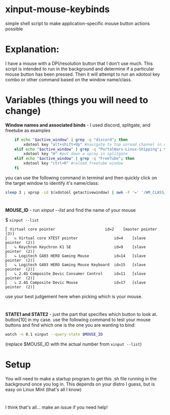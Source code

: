 # xinput-mouse-keybinds
simple shell script to make application-specific mouse button actions possible

# Explanation:
I have a mouse with a DPI/resolution button that I don't use much.
This script is intended to run in the background and determine if a particular mouse button has been pressed.
Then it will attempt to run an xdotool key combo or other command based on the window name/class.

# Variables (things you will need to change)
**Window names and associated binds** - I used discord, splitgate, and freetube as examples
```bash
    if echo "$active_window" | grep -q "discord"; then
    	xdotool key "alt+shift+Up" #navigate to top unread channel in discord
    elif echo "$active_window" | grep -q "PortalWars-Linux-Shipping"; then
		xdotool key "H" #put down a spray in splitgate
    elif echo "$active_window" | grep -q "FreeTube"; then
		xdotool key "ctrl+R" #reload freetube window
    fi
```
you can use the following command in terminal and then quickly click on the target window to identify it's name/class:  
```bash
sleep 3 ; xprop -id $(xdotool getactivewindow) | awk -F '=' '/WM_CLASS/{print $2}' | tr -d '",' | sed -e 's/^[[:space:]]*//'
```

#
**MOUSE_ID** - run *xinput --list* and find the name of your mouse

$ ``xinput --list``
```
⎡ Virtual core pointer                    	id=2	[master pointer  (3)]
⎜   ↳ Virtual core XTEST pointer              	id=4	[slave  pointer  (2)]
⎜   ↳ Keychron Keychron K1 SE                 	id=9	[slave  pointer  (2)]
⎜   ↳ Logitech G403 HERO Gaming Mouse         	id=14	[slave  pointer  (2)]
⎜   ↳ Logitech G403 HERO Gaming Mouse Keyboard	id=15	[slave  pointer  (2)]
⎜   ↳ 2.4G Composite Devic Consumer Control   	id=11	[slave  pointer  (2)]
⎜   ↳ 2.4G Composite Devic Mouse              	id=17	[slave  pointer  (2)]
```
use your best judgement here when picking which is your mouse.


#
**STATE1 and STATE2** - just the part that specifies which button to look at. button[10] in my case.
use the following command to test your mouse buttons and find which one is the one you are wanting to bind:
```bash
watch -n 0.1 xinput --query-state $MOUSE_ID
```
(replace $MOUSE_ID with the actual number from ``xinput --list``)

# Setup
You will need to make a startup program to get this .sh file running in the background once you log in. This depends on your distro I guess, but is easy on Linux Mint (that's all I know)
#
I think that's all... make an issue if you need help!
